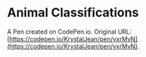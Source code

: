 # Animal Classifications

A Pen created on CodePen.io. Original URL: [https://codepen.io/KrystalJean/pen/yxrMvN](https://codepen.io/KrystalJean/pen/yxrMvN).


